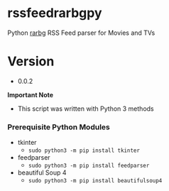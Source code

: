 # rssfeedrarbgpy
Python [rarbg](https://rarbg.to/torrents.php) RSS Feed parser for Movies and TVs

# Version
* 0.0.2

**Important Note**
* This script was written with Python 3 methods

### Prerequisite Python Modules
* tkinter
  * `sudo python3 -m pip install tkinter`
* feedparser
  * `sudo python3 -m pip install feedparser`
* beautiful Soup 4
  * `sudo python3 -m pip install beautifulsoup4`
